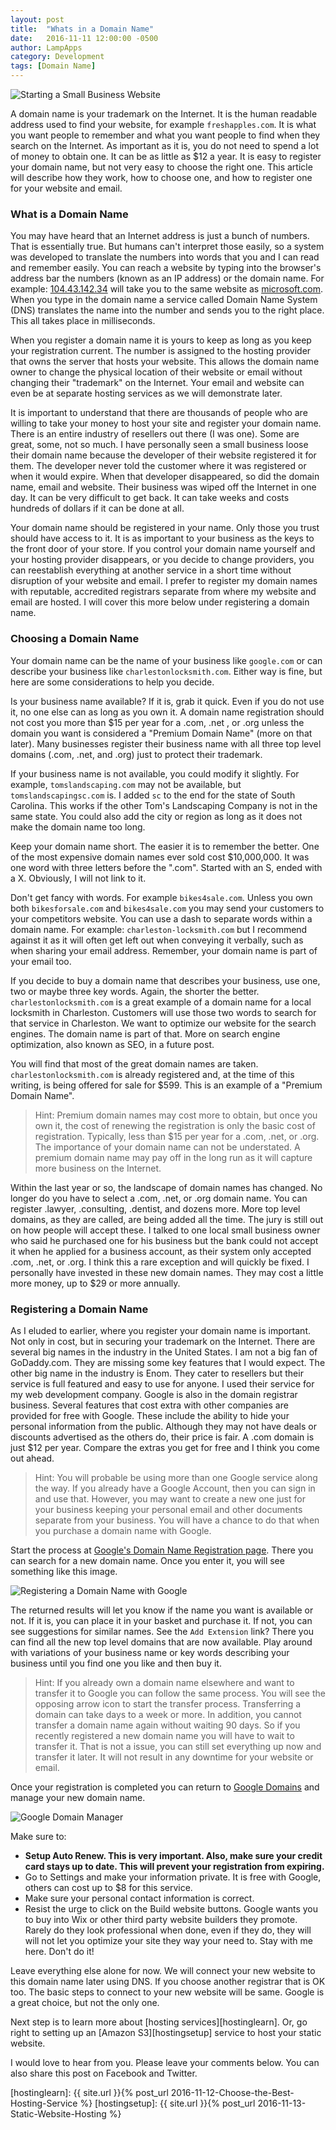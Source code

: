 ```yaml
---
layout: post
title:  "Whats in a Domain Name"
date:   2016-11-11 12:00:00 -0500
author: LampApps
category: Development
tags: [Domain Name]
---
```

![Starting a Small Business Website]({{site.url}}/images/domain-name.jpg "Starting A Small Business Website")

A domain name is your trademark on the Internet. It is the human readable address used to find your website, for example `freshapples.com`. It is what you want people to remember and what you want people to find when they search on the Internet. As important as it is, you do not need to spend a lot of money to obtain one. It can be as little as $12 a year. It is easy to register your domain name, but not very easy to choose the right one. This article will describe how they work, how to choose one, and how to register one for your website and email.

<!--more-->

### What is a Domain Name

You may have heard that an Internet address is just a bunch of numbers. That is essentially true. But humans can't interpret those easily, so a system was developed to translate the numbers into words that you and I can read and remember easily. You can reach a website by typing into the browser's address bar the numbers (known as an IP address) or the domain name. For example: [104.43.142.34][msip] will take you to the same website as [microsoft.com][microsoft]. When you type in the domain name a service called Domain Name System (DNS) translates the name into the number and sends you to the right place. This all takes place in  milliseconds.

When you register a domain name it is yours to keep as long as you keep your registration current. The number is assigned to the hosting provider that owns the server that hosts your website. This allows the domain name owner to change the physical location of their website or email without changing their "trademark" on the Internet. Your email and website can even be at separate hosting services as we will demonstrate later. 

It is important to understand that there are thousands of people who are willing to take your money to host your site and register your domain name. There is an entire industry of resellers out there (I was one). Some are great, some, not so much. I have personally seen a small business loose their domain name because the developer of their website registered it for them. The developer never told the customer where it was registered or when it would expire. When that developer disappeared, so did the domain name, email and website. Their business was wiped off the Internet in one day. It can be very difficult to get back. It can take weeks and costs hundreds of dollars if it can be done at all.

Your domain name should be registered in your name. Only those you trust should have access to it. It is as important to your business as the keys to the front door of your store. If you control your domain name yourself and your hosting provider disappears, or you decide to change providers, you can reestablish everything at another service in a short time without disruption of your website and email. I prefer to register my domain names with reputable, accredited registrars separate from where my website and email are hosted. I will cover this more below under registering a domain name.



### Choosing a Domain Name

Your domain name can be the name of your business like `google.com` or can describe your business like `charlestonlocksmith.com`. Either way is fine, but here are some considerations to help you decide.

Is your business name available? If it is, grab it quick. Even if you do not use it, no one else can as long as you own it. A domain name registration should not cost you more than $15 per year for a .com, .net , or .org unless the domain you want is considered a "Premium Domain Name" (more on that later). Many businesses register their business name with all three top level domains (.com, .net, and .org) just to protect their trademark.

If your business name is not available, you could modify it slightly. For example, `tomslandscaping.com` may not be available, but `tomslandscapingsc.com` is. I added `sc` to the end for the state of South Carolina. This works if the other Tom's Landscaping Company is not in the same state. You could also add the city or region as long as it does not make the domain name too long.

Keep your domain name short. The easier it is to remember the better. One of the most expensive domain names ever sold cost $10,000,000. It was one word with three letters before the ".com". Started with an S, ended with a X. Obviously, I will not link to it.

Don't get fancy with words. For example `bikes4sale.com`. Unless you own both `bikesforsale.com` and `bikes4sale.com` you may send your customers to your competitors website. You can use a dash to separate words within a domain name. For example: `charleston-locksmith.com` but I recommend against it as it will often get left out when conveying it verbally, such as when sharing your email address. Remember, your domain name is part of your email too.

If you decide to buy a domain name that describes your business, use one, two or maybe three key words. Again, the shorter the better. `charlestonlocksmith.com` is a great example of a domain name for a local locksmith in Charleston. Customers will use those two words to search for that service in Charleston. We want to optimize our website for the search engines. The domain name is part of that. More on search engine optimization, also known as SEO, in a future post. 

You will find that most of the great domain names are taken. `charlestonlocksmith.com` is already registered and, at the time of this writing, is being offered for sale for $599. This is an example of a "Premium Domain Name".

> Hint: Premium domain names may cost more to obtain, but once you own it, the cost of renewing the registration is only the basic cost of registration. Typically, less than $15 per year for a .com, .net, or .org. The importance of your domain name can not be understated. A premium domain name may pay off in the long run as it will capture more business on the Internet.

Within the last year or so, the landscape of domain names has changed. No longer do you have to select a .com, .net, or .org domain name. You can register .lawyer, .consulting, .dentist, and dozens more. More top level domains, as they are called, are being added all the time. The jury is still out on how people will accept these. I talked to one local small business owner who said he purchased one for his business but the bank could not accept it when he applied for a business account, as their system only accepted .com, .net, or .org.  I think this a rare exception and will quickly be fixed. I personally have invested in these new domain names. They may cost a little more money, up to $29 or more annually.

### Registering a Domain Name

As I eluded to earlier, where you register your domain name is important. Not only in cost, but in securing your trademark on the Internet. There are several big names in the industry in the United States. I am not a big fan of GoDaddy.com. They are missing some key features that I would expect. The other big name in the industry is Enom. They cater to resellers but their service is full featured and easy to use for anyone. I used their service for my web development company. Google is also in the domain registrar business. Several features that cost extra with other companies are provided for free with Google. These include the ability to hide your personal information from the public. Although they may not have deals or discounts advertised as the others do, their price is fair. A .com domain is just $12 per year. Compare the extras you get for free and I think you come out ahead.

> Hint: You will probable be using more than one Google service along the way. If you already have a Google Account, then you can sign in and use that. However, you may want to create a new one just for your business keeping your personal email and other documents separate from your business. You will have a chance to do that when you purchase a domain name with Google.

Start the process at [Google's Domain Name Registration page][googledomain]. There you can search for a new domain name. Once you enter it, you will see something like this image.

![Registering a Domain Name with Google]({{site.url}}/images/googledomain.jpg "Registering a Domain Name with Google")

The returned results will let you know if the name you want is available or not. If it is, you can place it in your basket and purchase it. If not, you can see suggestions for similar names. See the `Add Extension` link? There you can find all the new top level domains that are now available. Play around with variations of your business name or key words describing your business until you find one you like and then buy it. 

> Hint: If you already own a domain name elsewhere and want to transfer it to Google you can follow the same process. You will see the opposing arrow icon to start the transfer process. Transferring a domain can take days to a week or more. In addition, you cannot transfer a domain name again without waiting 90 days. So if you recently registered a new domain name you will have to wait to transfer it. That is not a issue, you can still set everything up now and transfer it later. It will not result in any downtime for your website or email.

Once your registration is completed you can return to [Google Domains][googledomain] and manage your new domain name. 

![Google Domain Manager]({{site.url}}/images/domain-manager.jpg "Google Domain Manager")

Make sure to:

* __Setup Auto Renew. This is very important. Also, make sure your credit card stays up to date. This will prevent your registration from expiring.__
* Go to Settings and make your information private. It is free with Google, others can cost up to $8 for this service.
* Make sure your personal contact information is correct.
* Resist the urge to click on the Build website buttons. Google wants you to buy into Wix or other third party website builders they promote. Rarely do they look professional when done, even if they do, they will will not let you optimize your site they way your need to. Stay with me here. Don't do it!

Leave everything else alone for now. We will connect your new website to this domain name later using DNS. If you choose another registrar that is OK too. The basic steps to connect to your new website will be same. Google is a great choice, but not the only one.

Next step is to learn more about [hosting services][hostinglearn]. Or, go right to setting up an [Amazon S3][hostingsetup] service to host your static website.

I would love to hear from you. Please leave your comments below. You can also share this post on Facebook and Twitter. 



[msip]: http://104.43.142.34
[microsoft]: https://www.microsoft.com
[googledomain]: https://domains.google.com/
[hostinglearn]: {{ site.url }}{% post_url 2016-11-12-Choose-the-Best-Hosting-Service %}
[hostingsetup]: {{ site.url }}{% post_url 2016-11-13-Static-Website-Hosting %}
